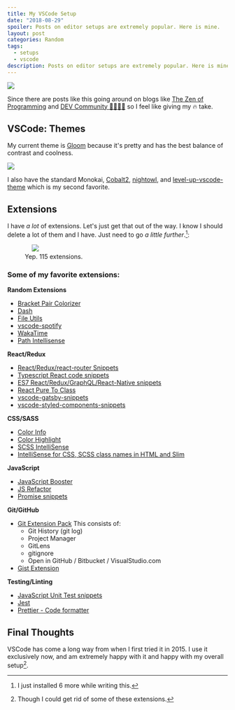```yaml
---
title: My VSCode Setup
date: "2018-08-29"
spoiler: Posts on editor setups are extremely popular. Here is mine.
layout: post
categories: Random
tags:
  - setups
  - vscode
description: Posts on editor setups are extremely popular. Here is mine.
---
```

![](https://res.cloudinary.com/twhiteblog/image/upload/v1535494228/Header%20Images/alexandru-acea-582050-unsplash.jpg)

Since there are posts like this going around on blogs like [The Zen of Programming](https://zen-of-programming.com/vs-code-setup) and [DEV Community 👩‍💻👨‍💻](https://dev.to/nickytonline/my-visual-studio-code-setup-2ima) so I feel like giving my 🔥 take.

## VSCode: Themes

My current theme is [Gloom](https://github.com/agirton/gloom) because it's pretty and has the best balance of contrast and coolness.

![](https://res.cloudinary.com/twhiteblog/image/upload/c_scale,w_2737/v1535424698/My%20VSCode%20Setup/Main%20Interface/Screenshot-2018-08-27_10-44-30_PM.png)

I also have the standard Monokai, [Cobalt2](https://github.com/wesbos/cobalt2/), [nightowl](https://github.com/sdras/night-owl-vscode-theme), and [level-up-vscode-theme](https://github.com/leveluptuts/level-up-vscode-theme) which is my second favorite.

## Extensions

I have *a lot* of extensions. Let's just get that out of the way. I know I should delete a lot of them and I have. Just need to go *a little further*.[^1]:

<figure>
    <img src="https://res.cloudinary.com/twhiteblog/image/upload/v1535578739/My%20VSCode%20Setup/Extensions/extensions_vscode.png" />
    <figcaption>
       Yep. 115 extensions.
    </figcaption>
</figure>

### Some of my favorite extensions:


**Random Extensions**
- [Bracket Pair Colorizer](https://marketplace.visualstudio.com/items?itemName=CoenraadS.bracket-pair-colorizer)
- [Dash](https://marketplace.visualstudio.com/items?itemName=deerawan.vscode-dash)
- [File Utils](https://marketplace.visualstudio.com/items?itemName=sleistner.vscode-fileutils)
- [vscode-spotify](https://marketplace.visualstudio.com/items?itemName=shyykoserhiy.vscode-spotify)
- [WakaTime](https://marketplace.visualstudio.com/items?itemName=WakaTime.vscode-wakatime)
- [Path Intellisense](https://marketplace.visualstudio.com/items?itemName=christian-kohler.path-intellisense)

**React/Redux**
- [React/Redux/react-router Snippets](https://marketplace.visualstudio.com/items?itemName=discountry.react-redux-react-router-snippets)
- [Typescript React code snippets](https://marketplace.visualstudio.com/items?itemName=infeng.vscode-react-typescript)
- [ES7 React/Redux/GraphQL/React-Native snippets](https://marketplace.visualstudio.com/items?itemName=dsznajder.es7-react-js-snippets)
- [React Pure To Class](https://marketplace.visualstudio.com/items?itemName=angryobject.react-pure-to-class-vscode)
- [vscode-gatsby-snippets](https://marketplace.visualstudio.com/items?itemName=nickytonline.vscode-gatsby-snippets)
- [vscode-styled-components-snippets](https://marketplace.visualstudio.com/items?itemName=lXSPandora.vscode-styled-components-snippets)

**CSS/SASS**
- [Color Info](https://marketplace.visualstudio.com/items?itemName=bierner.color-info)
- [Color Highlight](https://marketplace.visualstudio.com/items?itemName=naumovs.color-highlight)
- [SCSS IntelliSense](https://marketplace.visualstudio.com/items?itemName=mrmlnc.vscode-scss)
- [IntelliSense for CSS, SCSS class names in HTML and Slim](https://marketplace.visualstudio.com/items?itemName=gencer.html-slim-scss-css-class-completion)

**JavaScript**
- [JavaScript Booster](https://marketplace.visualstudio.com/items?itemName=sburg.vscode-javascript-booster)
- [JS Refactor](https://marketplace.visualstudio.com/items?itemName=cmstead.jsrefactor)
- [Promise snippets](https://marketplace.visualstudio.com/items?itemName=progre.promise-snippets)

**Git/GitHub**
- [Git Extension Pack](https://marketplace.visualstudio.com/items?itemName=donjayamanne.git-extension-pack)
  This consists of:
  -  Git History (git log)
  - Project Manager
  - GitLens
  - gitignore
  - Open in GitHub / Bitbucket / VisualStudio.com
- [Gist Extension](https://marketplace.visualstudio.com/items?itemName=kenhowardpdx.vscode-gist)

**Testing/Linting**
- [JavaScript Unit Test snippets](https://marketplace.visualstudio.com/items?itemName=iZDT.javascript-unit-test-snippet)
- [Jest](https://marketplace.visualstudio.com/items?itemName=Orta.vscode-jest)
- [Prettier - Code formatter](https://marketplace.visualstudio.com/items?itemName=esbenp.prettier-vscode)

## Final Thoughts

VSCode has come a long way from when I first tried it in 2015. I use it exclusively now, and am extremely happy with it and happy with my overall setup[^2].


[^1]: I just installed 6 more while writing this.
[^2]: Though I could get rid of some of these extensions.
